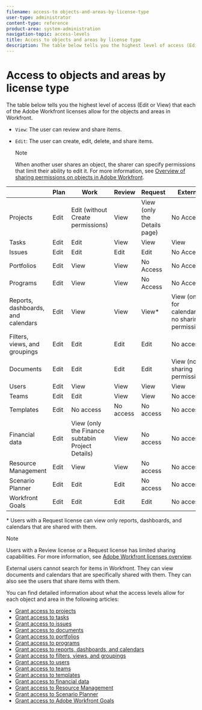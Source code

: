 ```yaml
---
filename: access-to objects-and-areas-by-license-type
user-type: administrator
content-type: reference
product-area: system-administration
navigation-topic: access-levels
title: Access to objects and areas by license type
description: The table below tells you the highest level of access (Edit or View) that each of the Adobe Workfront licenses allow for the objects and areas in Workfront.
---
```


# Access to objects and areas by license type

The table below tells you the highest level of access (Edit or View) that each of the Adobe Workfront licenses allow for the objects and areas in Workfront.

* `View`: The user can review and share items.
* `Edit`: The user can create, edit, delete, and share items.

  >[!NOTE]
  >
  >When another user shares an object, the sharer can specify permissions that limit their ability to edit it. For more information, see [Overview of sharing permissions on objects in Adobe Workfront](../../../workfront-basics/grant-and-request-access-to-objects/sharing-permissions-on-objects-overview.md).

| &nbsp; |Plan |Work |Review |Request |External |
|---|---|---|---|---|---|
| Projects |Edit |Edit (without Create permissions) |View |View (only the Details page) |No Access |
| Tasks |Edit |Edit |View |View |View |
| Issues |Edit |Edit |Edit |Edit |No Access |
| Portfolios |Edit |View |View |No Access |No Access |
| Programs |Edit |View |View |No Access |No Access |
| Reports, dashboards, and calendars |Edit |View |View |View&#42; |View (only for calendars, no sharing permissions) |
| Filters, views, and groupings |Edit |Edit |Edit |Edit |No access |
| Documents |Edit |Edit |Edit |Edit |View (no sharing permissions) |
| Users |Edit |View |View |View |View |
| Teams |Edit |Edit |View |View |No access |
| Templates |Edit |No access |No access |No access |No access |
| Financial data |Edit |View (only the Finance subtabin Project Details) |View |No access |No access |
| Resource Management |Edit |View |View |No access |No access |
| Scenario Planner |Edit |Edit |Edit |No access |No access |
| Workfront Goals  |Edit |Edit |Edit |Edit |No access |

&#42; Users with a Request license can view only reports, dashboards, and calendars that are shared with them.

>[!NOTE]
>
>Users with a Review license or a Request license has limited sharing capabilities. For more information, see [Adobe Workfront licenses overview](../../../administration-and-setup/add-users/access-levels-and-object-permissions/wf-licenses.md).
>
>External users cannot search for items in Workfront. They can view documents and calendars that are specifically shared with them. They can also see the users that share items with them.

You can find detailed information about what the access levels allow for each object and area in the following articles:

* [Grant access to projects](../../../administration-and-setup/add-users/configure-and-grant-access/grant-access-projects.md) 
* [Grant access to tasks](../../../administration-and-setup/add-users/configure-and-grant-access/grant-access-tasks.md) 
* [Grant access to issues](../../../administration-and-setup/add-users/configure-and-grant-access/grant-access-issues.md) 
* [Grant access to documents](../../../administration-and-setup/add-users/configure-and-grant-access/grant-access-documents.md) 
* [Grant access to portfolios](../../../administration-and-setup/add-users/configure-and-grant-access/grant-access-portfolios.md) 
* [Grant access to programs](../../../administration-and-setup/add-users/configure-and-grant-access/grant-access-programs.md) 
* [Grant access to reports, dashboards, and calendars](../../../administration-and-setup/add-users/configure-and-grant-access/grant-access-reports-dashboards-calendars.md) 
* [Grant access to filters, views, and groupings](../../../administration-and-setup/add-users/configure-and-grant-access/grant-access-fvg.md) 
* [Grant access to users](../../../administration-and-setup/add-users/configure-and-grant-access/grant-access-other-users.md) 
* [Grant access to teams](../../../administration-and-setup/add-users/configure-and-grant-access/grant-access-teams.md) 
* [Grant access to templates](../../../administration-and-setup/add-users/configure-and-grant-access/grant-access-templates.md) 
* [Grant access to financial data](../../../administration-and-setup/add-users/configure-and-grant-access/grant-access-financial.md) 
* [Grant access to Resource Management](../../../administration-and-setup/add-users/configure-and-grant-access/grant-access-resource-management.md) 
* [Grant access to Scenario Planner](../../../administration-and-setup/add-users/configure-and-grant-access/grant-access-sp.md) 
* [Grant access to Adobe Workfront Goals](../../../administration-and-setup/add-users/configure-and-grant-access/grant-access-goals.md)


